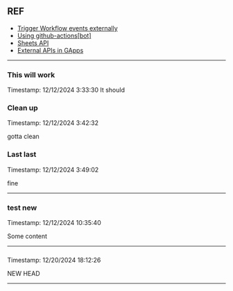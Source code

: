 ## REF
  - [Trigger Workflow events externally](https://docs.github.com/en/rest/actions?apiVersion=2022-11-28#create-a-workflow-dispatch-event)
  - [Using github-actions[bot]](https://github.com/orgs/community/discussions/26842)
  - [Sheets API](https://developers.google.com/sheets/api/quickstart/python)
  - [External APIs in GApps](https://developers.google.com/apps-script/guides/services/external)

---


### This will work
Timestamp: 12/12/2024 3:33:30
It should

### Clean up
Timestamp: 12/12/2024 3:42:32 

gotta clean

### Last last
Timestamp: 12/12/2024 3:49:02 

fine

---

### test new
Timestamp: 12/12/2024 10:35:40 

Some content

---

### 
Timestamp: 12/20/2024 18:12:26 

NEW HEAD

---

